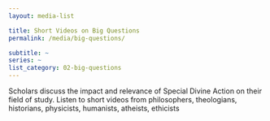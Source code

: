 ```yaml
---
layout: media-list

title: Short Videos on Big Questions
permalink: /media/big-questions/

subtitle: ~
series: ~
list_category: 02-big-questions
---
```

Scholars discuss the impact and relevance of Special Divine Action on their field of study. Listen to short videos from philosophers, theologians, historians, physicists, humanists, atheists, ethicists
